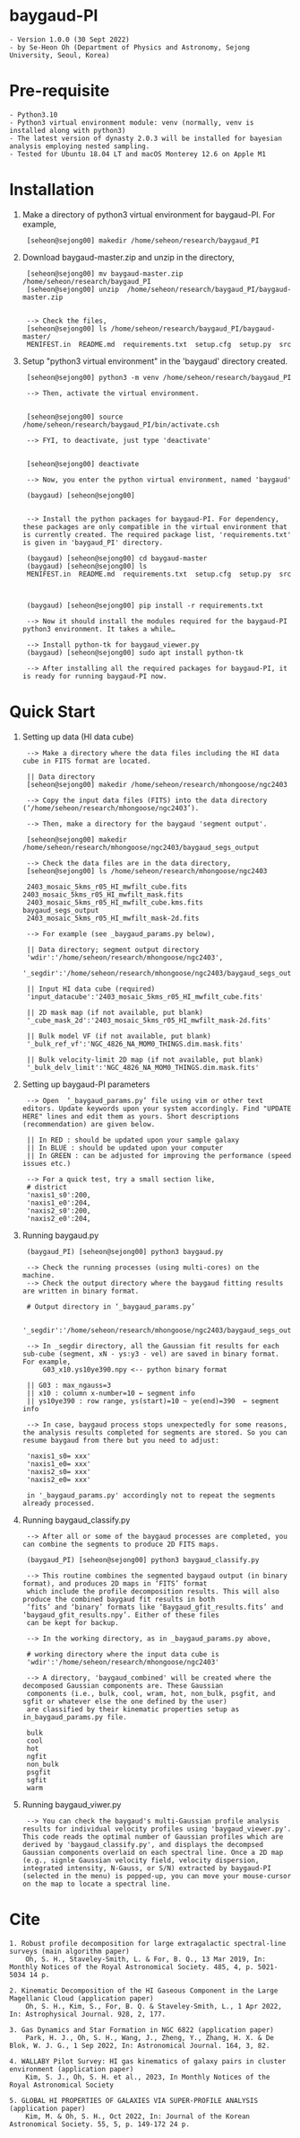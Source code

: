 # baygaud-PI
	- Version 1.0.0 (30 Sept 2022)
	- by Se-Heon Oh (Department of Physics and Astronomy, Sejong University, Seoul, Korea)

# Pre-requisite

	- Python3.10
	- Python3 virtual environment module: venv (normally, venv is installed along with python3)
	- The latest version of dynasty 2.0.3 will be installed for bayesian analysis employing nested sampling.
	- Tested for Ubuntu 18.04 LT and macOS Monterey 12.6 on Apple M1

# Installation

1. Make a directory of python3 virtual environment for baygaud-PI. For example, 

		[seheon@sejong00] makedir /home/seheon/research/baygaud_PI
	 

2. Download baygaud-master.zip and unzip in the directory,

		[seheon@sejong00] mv baygaud-master.zip /home/seheon/research/baygaud_PI
  		[seheon@sejong00] unzip  /home/seheon/research/baygaud_PI/baygaud-master.zip

	
		--> Check the files,
		[seheon@sejong00] ls /home/seheon/research/baygaud_PI/baygaud-master/
		MENIFEST.in  README.md  requirements.txt  setup.cfg  setup.py  src
	

3. Setup "python3 virtual environment" in the 'baygaud' directory created.

		[seheon@sejong00] python3 -m venv /home/seheon/research/baygaud_PI
		
		--> Then, activate the virtual environment.
		
		
		[seheon@sejong00] source /home/seheon/research/baygaud_PI/bin/activate.csh
		
		--> FYI, to deactivate, just type 'deactivate'
		
		
		[seheon@sejong00] deactivate
		
		--> Now, you enter the python virtual environment, named 'baygaud'
		
		(baygaud) [seheon@sejong00]
		
		
		--> Install the python packages for baygaud-PI. For dependency, these packages are only compatible in the virtual environment that is currently created. The required package list, 'requirements.txt' is given in 'baygaud_PI' directory.

		(baygaud) [seheon@sejong00] cd baygaud-master
		(baygaud) [seheon@sejong00] ls
		MENIFEST.in  README.md  requirements.txt  setup.cfg  setup.py  src

		
	
		(baygaud) [seheon@sejong00] pip install -r requirements.txt
		
		--> Now it should install the modules required for the baygaud-PI python3 environment. It takes a while…

		--> Install python-tk for baygaud_viewer.py		
		(baygaud) [seheon@sejong00] sudo apt install python-tk

		--> After installing all the required packages for baygaud-PI, it is ready for running baygaud-PI now.


# Quick Start

1. Setting up data (HI data cube)

		--> Make a directory where the data files including the HI data cube in FITS format are located.

		|| Data directory
		[seheon@sejong00] makedir /home/seheon/research/mhongoose/ngc2403

		--> Copy the input data files (FITS) into the data directory (‘/home/seheon/research/mhongoose/ngc2403’).

		--> Then, make a directory for the baygaud 'segment output'.
		
		[seheon@sejong00] makedir /home/seheon/research/mhongoose/ngc2403/baygaud_segs_output

		--> Check the data files are in the data directory,
		[seheon@sejong00] ls /home/seheon/research/mhongoose/ngc2403

		2403_mosaic_5kms_r05_HI_mwfilt_cube.fits	2403_mosaic_5kms_r05_HI_mwfilt_mask.fits
		2403_mosaic_5kms_r05_HI_mwfilt_cube.kms.fits	baygaud_segs_output
		2403_mosaic_5kms_r05_HI_mwfilt_mask-2d.fits	

		--> For example (see _baygaud_params.py below),

		|| Data directory; segment output directory
		'wdir':'/home/seheon/research/mhongoose/ngc2403',
		'_segdir':'/home/seheon/research/mhongoose/ngc2403/baygaud_segs_output',

		|| Input HI data cube (required)
		'input_datacube':'2403_mosaic_5kms_r05_HI_mwfilt_cube.fits'

		|| 2D mask map (if not available, put blank)
		'_cube_mask_2d':'2403_mosaic_5kms_r05_HI_mwfilt_mask-2d.fits'

		|| Bulk model VF (if not available, put blank)
		'_bulk_ref_vf':'NGC_4826_NA_MOM0_THINGS.dim.mask.fits'

		|| Bulk velocity-limit 2D map (if not available, put blank)
		'_bulk_delv_limit':'NGC_4826_NA_MOM0_THINGS.dim.mask.fits'


2. Setting up baygaud-PI parameters

		--> Open  ‘_baygaud_params.py’ file using vim or other text editors. Update keywords upon your system accordingly. Find "UPDATE HERE" lines and edit them as yours. Short descriptions (recommendation) are given below.
		
		|| In RED : should be updated upon your sample galaxy
		|| In BLUE : should be updated upon your computer
		|| In GREEN : can be adjusted for improving the performance (speed issues etc.)
		
		--> For a quick test, try a small section like,
		# district
		'naxis1_s0':200,
		'naxis1_e0':204,
		'naxis2_s0':200,
		'naxis2_e0':204,
	
	
3. Running baygaud.py

		(baygaud_PI) [seheon@sejong00] python3 baygaud.py

		--> Check the running processes (using multi-cores) on the machine. 
		--> Check the output directory where the baygaud fitting results are written in binary format. 

		# Output directory in ‘_baygaud_params.py’
		
		'_segdir':'/home/seheon/research/mhongoose/ngc2403/baygaud_segs_output',

		--> In _segdir directory, all the Gaussian fit results for each sub-cube (segment, xN - ys:y3 - vel) are saved in binary format. For example,
			G03_x10.ys10ye390.npy <-- python binary format

		|| G03 : max_ngauss=3
		|| x10 : column x-number=10 ← segment info
		|| ys10ye390 : row range, ys(start)=10 ~ ye(end)=390  ← segment info

		--> In case, baygaud process stops unexpectedly for some reasons, the analysis results completed for segments are stored. So you can resume baygaud from there but you need to adjust:

		'naxis1_s0= xxx'
		'naxis1_e0= xxx'
		'naxis2_s0= xxx'
		'naxis2_e0= xxx'

		in '_baygaud_params.py' accordingly not to repeat the segments already processed.


4. Running baygaud_classify.py

		--> After all or some of the baygaud processes are completed, you can combine the segments to produce 2D FITS maps.
		
		(baygaud_PI) [seheon@sejong00] python3 baygaud_classify.py
		
		--> This routine combines the segmented baygaud output (in binary format), and produces 2D maps in ‘FITS’ format
		which include the profile decomposition results. This will also produce the combined baygaud fit results in both
		‘fits’ and ‘binary’ formats like ‘Baygaud_gfit_results.fits’ and ‘baygaud_gfit_results.npy’. Either of these files
		can be kept for backup.

		--> In the working directory, as in _baygaud_params.py above,
		
		# working directory where the input data cube is
		'wdir':'/home/seheon/research/mhongoose/ngc2403'
		
		--> A directory, 'baygaud_combined' will be created where the decomposed Gaussian components are. These Gaussian
		components (i.e., bulk, cool, wram, hot, non_bulk, psgfit, and sgfit or whatever else the one defined by the user)
		are classified by their kinematic properties setup as in_baygaud_params.py file.
		
		bulk
		cool
		hot
		ngfit
		non_bulk
		psgfit
		sgfit
		warm


5. Running baygaud_viwer.py

		--> You can check the baygaud's multi-Gaussian profile analysis results for individual velocity profiles using 'baygaud_viewer.py'. This code reads the optimal number of Gaussian profiles which are derived by 'baygaud_classify.py', and displays the decompsed Gaussian components overlaid on each spectral line. Once a 2D map (e.g., signle Gaussian velocity field, velocity dispersion, integrated intensity, N-Gauss, or S/N) extracted by baygaud-PI (selected in the menu) is popped-up, you can move your mouse-cursor on the map to locate a spectral line. 


# Cite

	1. Robust profile decomposition for large extragalactic spectral-line surveys (main algorithm paper)
		Oh, S. H., Staveley-Smith, L. & For, B. Q., 13 Mar 2019, In: Monthly Notices of the Royal Astronomical Society. 485, 4, p. 5021-5034 14 p.

	2. Kinematic Decomposition of the HI Gaseous Component in the Large Magellanic Cloud (application paper)
		Oh, S. H., Kim, S., For, B. Q. & Staveley-Smith, L., 1 Apr 2022, In: Astrophysical Journal. 928, 2, 177.
	
	3. Gas Dynamics and Star Formation in NGC 6822 (application paper)
		Park, H. J., Oh, S. H., Wang, J., Zheng, Y., Zhang, H. X. & De Blok, W. J. G., 1 Sep 2022, In: Astronomical Journal. 164, 3, 82.
		
	4. WALLABY Pilot Survey: HI gas kinematics of galaxy pairs in cluster environment (application paper)
		Kim, S. J., Oh, S. H. et al., 2023, In Monthly Notices of the Royal Astronomical Society
	
	5. GLOBAL HI PROPERTIES OF GALAXIES VIA SUPER-PROFILE ANALYSIS (application paper)
		Kim, M. & Oh, S. H., Oct 2022, In: Journal of the Korean Astronomical Society. 55, 5, p. 149-172 24 p.



